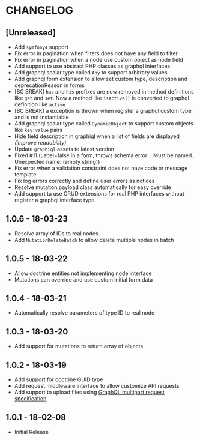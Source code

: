 CHANGELOG
=========

[Unreleased]
-----
 * Add `symfony4` support
 * Fix error in pagination when filters does not have any field to filter
 * Fix error in pagination when a node use custom object as node field
 * Add support to use abstract PHP classes as graphql interfaces
 * Add graphql scalar type called `Any` to support arbitrary values
 * Add graphql form extension to allow set custom type, description and deprecationReason in forms
 * [BC BREAK] `has` and `his` prefixes are now removed in method definitions like `get` and `set`. Now a method like `isActive()` is converted to graphql definition like `active`
 * [BC BREAK] a exception is thrown when register a graphql custom type and is not instantiable
 * Add graphql scalar type called `DynamicObject` to support custom objects like `key:value` pairs
 * Hide field description in graphiql when a list of fields are displayed _(improve readability)_
 * Update `graphiql` assets to latest version
 * Fixed #11 (Label=false in a form, throws schema error ...Must be named. Unexpected name: (empty string))
 * Fix error when a validation constraint does not have code or message template
 * Fix log errors correctly and define user errors as notices
 * Resolve mutation payload class automatically for easy override
 * Add support tu use CRUD extensions for real PHP interfaces without register a graphql interface type.

1.0.6 - 18-03-23
----
 * Resolve array of IDs to real nodes
 * Add `MutationDeleteBatch` to allow delete multiple nodes in batch
 
1.0.5 - 18-03-22
----
 * Allow doctrine entities not implementing node interface
 * Mutations can override and use custom initial form data
 
1.0.4 - 18-03-21
----
 * Automatically resolve parameters of type ID to real node
 
1.0.3 - 18-03-20
----
 * Add support for mutations to return array of objects
 
1.0.2 - 18-03-19
----
 * Add support for doctrine GUID type
 * Add request middleware interface to allow customize API requests
 * Add support to upload files using [GraphQL multipart request specification](https://github.com/jaydenseric/graphql-multipart-request-spec)
 
1.0.1 - 18-02-08
-----
 * Initial Release
